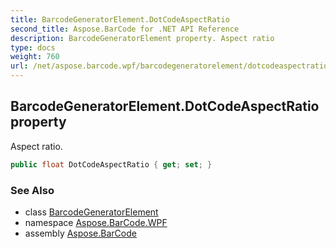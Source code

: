```yaml
---
title: BarcodeGeneratorElement.DotCodeAspectRatio
second_title: Aspose.BarCode for .NET API Reference
description: BarcodeGeneratorElement property. Aspect ratio
type: docs
weight: 760
url: /net/aspose.barcode.wpf/barcodegeneratorelement/dotcodeaspectratio/
---
```

## BarcodeGeneratorElement.DotCodeAspectRatio property

Aspect ratio.

```csharp
public float DotCodeAspectRatio { get; set; }
```

### See Also

* class [BarcodeGeneratorElement](../)
* namespace [Aspose.BarCode.WPF](../../../aspose.barcode.wpf/)
* assembly [Aspose.BarCode](../../../)


